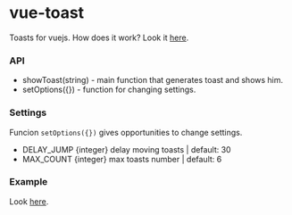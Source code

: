 # vue-toast

Toasts for vuejs.
How does it work? Look it [here](http://astaroverov.github.io/).

### API

* showToast(string) - main function that generates toast and shows him.
* setOptions({}) - function for changing settings.

### Settings

Funcion <code>setOptions({})</code> gives opportunities to change settings.
* DELAY_JUMP {integer} delay moving toasts | default: 30
* MAX_COUNT {integer} max toasts number | default: 6

### Example

Look [here](https://github.com/AStaroverov/vue-toast/blob/master/index.html).



